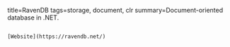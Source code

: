 title=RavenDB
tags=storage, document, clr
summary=Document-oriented database in .NET.
~~~~~~

[Website](https://ravendb.net/)
